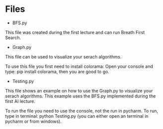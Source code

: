 Files
=====

* BFS.py

This file was created during the first lecture and can run Breath First Search.

* Graph.py

This file can be used to visualize your serach algorithms.

To use this file you first need to install colorama:
Open your console and type: pip install colorama, then you are good to go.

* Testing.py

This file shows an example on how to use the Graph.py to visualize your serach algorithms. This example uses the BFS.py implemented during the first AI lecture.

To run the file you need to use the console, not the run in pycharm. To run, type in terminal: python Testing.py (you can either open an terminal in pycharm or from windows).